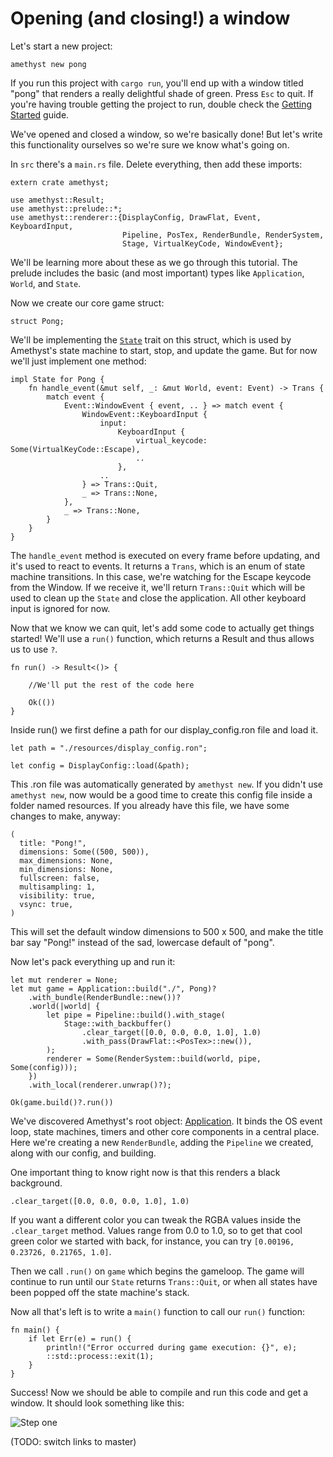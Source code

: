 # Opening (and closing!) a window

Let's start a new project:

`amethyst new pong`

If you run this project with `cargo run`, you'll end up with a window titled
"pong" that renders a really delightful shade of green. Press `Esc` to quit. If
you're having trouble getting the project to run, double check the
[Getting Started][gs] guide.

We've opened and closed a window, so we're basically done! But let's write this
functionality ourselves so we're sure we know what's going on.

In `src` there's a `main.rs` file. Delete everything, then add these imports:

```rust,ignore
extern crate amethyst;

use amethyst::Result;
use amethyst::prelude::*;
use amethyst::renderer::{DisplayConfig, DrawFlat, Event, KeyboardInput,
                         Pipeline, PosTex, RenderBundle, RenderSystem,
                         Stage, VirtualKeyCode, WindowEvent};
```

We'll be learning more about these as we go through this tutorial. The prelude
includes the basic (and most important) types like `Application`, `World`, and
`State`.

Now we create our core game struct:

```rust,ignore
struct Pong;
```

We'll be implementing the [`State`][st] trait on this struct, which is used by
Amethyst's state machine to start, stop, and update the game. But for now we'll
just implement one method:

```rust,ignore
impl State for Pong {
    fn handle_event(&mut self, _: &mut World, event: Event) -> Trans {
        match event {
            Event::WindowEvent { event, .. } => match event {
                WindowEvent::KeyboardInput {
                    input:
                        KeyboardInput {
                            virtual_keycode: Some(VirtualKeyCode::Escape),
                            ..
                        },
                    ..
                } => Trans::Quit,
                _ => Trans::None,
            },
            _ => Trans::None,
        }
    }
}
```

The `handle_event` method is executed on every frame before updating, and it's
used to react to events. It returns a `Trans`, which is an enum of state machine
transitions. In this case, we're watching for the Escape keycode from the
Window. If we receive it, we'll return `Trans::Quit` which will be used to clean
up the `State` and close the application. All other keyboard input is ignored
for now.

Now that we know we can quit, let's add some code to actually get things
started! We'll use a `run()` function, which returns a Result and thus
allows us to use `?`.

```rust,ignore
fn run() -> Result<()> {

    //We'll put the rest of the code here

    Ok(())
}
```

Inside run() we first define a path for our display_config.ron file and load it.

```rust,ignore
let path = "./resources/display_config.ron";

let config = DisplayConfig::load(&path);
```

This .ron file was automatically generated by `amethyst new`. If you didn't use
`amethyst new`, now would be a good time to create this config file inside a
folder named resources. If you already have this file, we have some changes to
make, anyway:

```rust,ignore
(
  title: "Pong!",
  dimensions: Some((500, 500)),
  max_dimensions: None,
  min_dimensions: None,
  fullscreen: false,
  multisampling: 1,
  visibility: true,
  vsync: true,
)
```

This will set the default window dimensions to 500 x 500, and make the title bar
say "Pong!" instead of the sad, lowercase default of "pong".

Now let's pack everything up and run it:

```rust,ignore
let mut renderer = None;
let mut game = Application::build("./", Pong)?
    .with_bundle(RenderBundle::new())?
    .world(|world| {
        let pipe = Pipeline::build().with_stage(
            Stage::with_backbuffer()
                .clear_target([0.0, 0.0, 0.0, 1.0], 1.0)
                .with_pass(DrawFlat::<PosTex>::new()),
        );
        renderer = Some(RenderSystem::build(world, pipe, Some(config)));
    })
    .with_local(renderer.unwrap()?);

Ok(game.build()?.run())
```

We've discovered Amethyst's root object: [Application][ap]. It binds the OS
event loop, state machines, timers and other core components in a central place.
Here we're creating a new `RenderBundle`, adding the `Pipeline` we created,
along with our config, and building.

One important thing to know right now is that this renders a black background.

```rust,ignore
.clear_target([0.0, 0.0, 0.0, 1.0], 1.0)
```

If you want a different color you can tweak the RGBA values inside the
`.clear_target` method. Values range from 0.0 to 1.0, so to get that cool green
color we started with back, for instance, you can try
`[0.00196, 0.23726, 0.21765, 1.0]`.

Then we call `.run()` on `game` which begins the gameloop. The game will
continue to run until our `State` returns `Trans::Quit`, or when all states have
been popped off the state machine's stack.

Now all that's left is to write a `main()` function to call our `run()`
function:

```rust,ignore
fn main() {
    if let Err(e) = run() {
        println!("Error occurred during game execution: {}", e);
        ::std::process::exit(1);
    }
}
```

Success! Now we should be able to compile and run this code and get a window.
It should look something like this:

![Step one](./images/pong_tutorial/pong_01.png)

(TODO: switch links to master)

[st]: https://www.amethyst.rs/doc/develop/doc/amethyst/trait.State.html
[ap]: https://www.amethyst.rs/doc/develop/doc/amethyst/struct.Application.html
[gs]: ./getting_started.html
